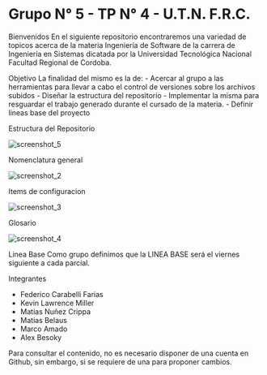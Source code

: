 # Grupo N° 5 - TP N° 4 - U.T.N. F.R.C.

Bienvenidos
En el siguiente repositorio encontraremos una variedad de topicos acerca de la materia Ingeniería de Software de la carrera de Ingeniería en Sistemas dicatada por la Universidad Tecnológica Nacional Facultad Regional de Cordoba.

Objetivo
La finalidad del mismo es la de: - Acercar al grupo a las herramientas para llevar a cabo el control de versiones sobre los archivos subidos - Diseñar la estructura del repositorio - Implementar la misma para resguardar el trabajo generado durante el cursado de la materia. - Definir lineas base del proyecto

Estructura del Repositorio

![screenshot_5](https://user-images.githubusercontent.com/81245814/132607251-1de67408-8865-460c-9d4e-6e32c71e5250.png)

Nomenclatura general

![screenshot_2](https://user-images.githubusercontent.com/81245814/132607153-7dde145a-af1c-4248-962b-3fe6a3fa03ea.png)


Items de configuracion

![screenshot_3](https://user-images.githubusercontent.com/81245814/132607157-ce9b60d5-6ac5-449c-9b15-c911a1c89977.png)


Glosario

![screenshot_4](https://user-images.githubusercontent.com/81245814/132607168-74c0d41d-6799-4a8f-a60d-bec02f989da0.png)


Linea Base
Como grupo definimos que la LINEA BASE será el viernes siguiente a cada parcial.

Integrantes
- Federico Carabelli Farias
- Kevin Lawrence Miller
- Matias Nuñez Crippa
- Matias Belaus
- Marco Amado
- Alex Besoky

Para consultar el contenido, no es necesario disponer de una cuenta en Github, sin embargo, si se requiere de una para proponer cambios.
